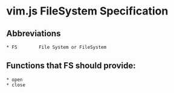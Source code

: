 # vim.js FileSystem Specification

## Abbreviations

	* FS		File System or FileSystem

## Functions that FS should provide:

	* open
	* close

